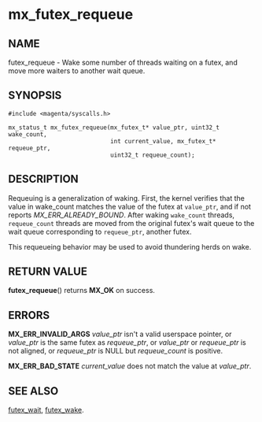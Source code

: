 # mx_futex_requeue

## NAME

futex_requeue - Wake some number of threads waiting on a futex, and
move more waiters to another wait queue.

## SYNOPSIS

```
#include <magenta/syscalls.h>

mx_status_t mx_futex_requeue(mx_futex_t* value_ptr, uint32_t wake_count,
                             int current_value, mx_futex_t* requeue_ptr,
                             uint32_t requeue_count);
```

## DESCRIPTION

Requeuing is a generalization of waking. First, the kernel verifies
that the value in wake_count matches the value of the futex at
`value_ptr`, and if not reports *MX_ERR_ALREADY_BOUND*. After waking `wake_count`
threads, `requeue_count` threads are moved from the original futex's
wait queue to the wait queue corresponding to `requeue_ptr`, another
futex.

This requeueing behavior may be used to avoid thundering herds on wake.

## RETURN VALUE

**futex_requeue**() returns **MX_OK** on success.

## ERRORS

**MX_ERR_INVALID_ARGS**  *value_ptr* isn't a valid userspace pointer, or
*value_ptr* is the same futex as *requeue_ptr*, or
*value_ptr* or *requeue_ptr* is not aligned, or
*requeue_ptr* is NULL but *requeue_count* is positive.

**MX_ERR_BAD_STATE**  *current_value* does not match the value at *value_ptr*.

## SEE ALSO

[futex_wait](futex_wait.md),
[futex_wake](futex_wake.md).

